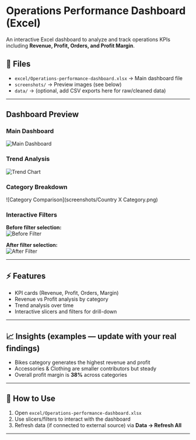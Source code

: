 # Operations Performance Dashboard (Excel)

 An interactive Excel dashboard to analyze and track operations KPIs including **Revenue, Profit, Orders, and Profit Margin**.

## 📂 Files
- `excel/Operations-performance-dashboard.xlsx` → Main dashboard file  
- `screenshots/` → Preview images (see below)  
- `data/` → (optional, add CSV exports here for raw/cleaned data)  

---
## Dashboard Preview

### Main Dashboard
![Main Dashboard](screenshots/main_dashboard.png)

### Trend Analysis
![Trend Chart](screenshots/trend_chart.png)

### Category Breakdown
![Category Comparison](screenshots/Country X Category.png)

### Interactive Filters
**Before filter selection:**  
![Before Filter](screenshots/Interaction_Before.png)  

**After filter selection:**  
![After Filter](screenshots/Interaction_After.png)

---

## ⚡ Features
- KPI cards (Revenue, Profit, Orders, Margin)  
- Revenue vs Profit analysis by category  
- Trend analysis over time  
- Interactive slicers and filters for drill-down  

---

## 📈 Insights (examples — update with your real findings)
- Bikes category generates the highest revenue and profit  
- Accessories & Clothing are smaller contributors but steady  
- Overall profit margin is **38%** across categories  

---

## 🔧 How to Use
1. Open `excel/Operations-performance-dashboard.xlsx`  
2. Use slicers/filters to interact with the dashboard  
3. Refresh data (if connected to external source) via **Data → Refresh All**  

---


